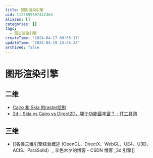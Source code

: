 ```yaml
---
title: 图形渲染引擎
uid: 1125899907442464
aliases: []
categories: []
tags:
  - 图形渲染引擎
createTime: '2024-04-17 09:55:17'
updateTime: '2024-04-19 15:45:34'
archived: false
---
```


# 图形渲染引擎

## 二维

- [Cairo 和 Skia 的raster绘制](http://www.funwoow.com/cairo-skia-raster/)
- [2d - Skia vs Cairo vs Direct2D，哪个功能最丰富？ - IT工具网](https://www.coder.work/article/6749651)

## 三维

- [[各类三维引擎综合概述 (OpenGL、DirectX、WebGL、UE4、U3D、ACIS、ParaSolid）_ 丰色木夕的博客 - CSDN 博客 _3d 引擎]]
